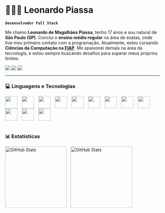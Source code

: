 # 👨🏻‍💻 Leonardo Piassa

**`Desenvolvedor Full Stack`**

Me chamo **Leonardo de Magalhães Piassa**, tenho 17 anos e sou natural de **São Paulo (SP)**. Concluí o **ensino médio regular** na área de exatas, onde tive meu primeiro contato com a programação. Atualmente, estou cursando **Ciências da Computação na [FIAP](https://www.fiap.com.br/graduacao/bacharelado/ciencia-da-computacao-data-science-ia-platform-engineering/)**. Me apaixonei demais na área da tecnologia, e estou sempre buscando desafios para superar meus próprios limites.

<div> 
  <a href="https://www.instagram.com/leo.genku_/" target="_blank"><img src="https://img.shields.io/badge/-Instagram-%23E4405F?style=for-the-badge&logo=instagram&logoColor=white" target="blank"></a>
  <a href = "mailto:leonardo.piassa07@gmail.com"><img src="https://img.shields.io/badge/-Gmail-%23333?style=for-the-badge&logo=gmail&logoColor=white" target="blank"></a>
  <a href="https://www.linkedin.com/in/leonardo-piassa/" target="_blank"><img src="https://img.shields.io/badge/-LinkedIn-%230077B5?style=for-the-badge&logo=linkedin&logoColor=white" target="blank"></a> 
</div>

---

### 💻 Linguagens e Tecnologias

<div style="display: inline_block">
  <img align="center" height="40" width="40" style="padding-right: 10px;" src="https://cdn.jsdelivr.net/gh/devicons/devicon@latest/icons/python/python-original.svg">
  <img align="center" height="40" width="40" style="padding-right: 10px;" src="https://cdn.jsdelivr.net/gh/devicons/devicon@latest/icons/java/java-original.svg">
  <img align="center" height="40" width="40" style="padding-right: 10px;" src="https://cdn.jsdelivr.net/gh/devicons/devicon@latest/icons/c/c-original.svg">
  <img align="center" height="40" width="40" style="padding-right: 10px;" src="https://cdn.jsdelivr.net/gh/devicons/devicon@latest/icons/kotlin/kotlin-original.svg">
  <img align="center" height="40" width="40" style="padding-right: 10px;" src="https://cdn.jsdelivr.net/gh/devicons/devicon@latest/icons/mysql/mysql-original.svg">
  <img align="center" height="40" width="40" style="padding-right: 10px;" src="https://cdn.jsdelivr.net/gh/devicons/devicon@latest/icons/flutter/flutter-original.svg">
  <img align="center" height="40" width="40" style="padding-right: 10px;" src="https://cdn.jsdelivr.net/gh/devicons/devicon@latest/icons/dart/dart-original.svg">
  <img align="center" height="40" width="40" style="padding-right: 10px;" src="https://cdn.jsdelivr.net/gh/devicons/devicon@latest/icons/react/react-original.svg">
  <img align="center" height="40" width="40" style="padding-right: 10px;" src="https://cdn.jsdelivr.net/gh/devicons/devicon@latest/icons/html5/html5-original.svg">
  <img align="center" height="40" width="40" style="padding-right: 10px;" src="https://cdn.jsdelivr.net/gh/devicons/devicon@latest/icons/css3/css3-original.svg">
  <img align="center" height="40" width="40" style="padding-right: 10px;" src="https://cdn.jsdelivr.net/gh/devicons/devicon@latest/icons/javascript/javascript-original.svg">
  <img align="center" height="40" width="40" style="padding-right: 10px;" src="https://cdn.jsdelivr.net/gh/devicons/devicon@latest/icons/git/git-original.svg">
</div><br>

### 📊 Estatísticas

<p>
  <img 
    align = "left" 
    alt = "GitHub Stats" 
    height = "200" 
    style = "padding-right: 10px;" 
    src = "https://github-readme-stats.vercel.app/api?username=Leonardo2106&show_icons=true&theme=tokyonight&include_all_commits=true&locale=pt-br"
  />

<img 
      align = "left" 
      alt = "GitHub Stats" 
      height = "200" 
      src = "https://github-readme-stats.vercel.app/api/top-langs/?username=leonardo2106&theme=tokyonight&layout=compact&custom_title=Tecnologias&langs_count=9" 
  />
</p>
